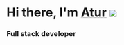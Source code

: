 # Hi there, I'm [Atur](https://daniilshat.ru/) ![](https://github.com/blackcater/blackcater/raw/main/images/Hi.gif) 
### Full stack developer
